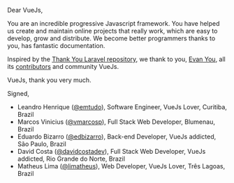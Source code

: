 Dear VueJs,

You are an incredible progressive Javascript framework. You have helped us create and maintain online projects that really work, which are easy to develop, grow and distribute. We become better programmers thanks to you, has fantastic documentation. 

Inspired by the [Thank You Laravel repository](https://github.com/thank-you-laravel/thank-you-laravel), we thank to you, [Evan You](https://github.com/yyx990803), all its [contributors](https://github.com/vuejs/vue/graphs/contributors) and community VueJs.

VueJs, thank you very much.

Signed,

* Leandro Henrique ([@emtudo](https://github.com/emtudo)), Software Engineer, VueJs Lover, Curitiba, Brazil
* Marcos Vinicius ([@vmarcosp](https://github.com/vmarcosp)), Full Stack Web Developer, Blumenau, Brazil
* Eduardo Bizarro ([@edbizarro](https://github.com/edbizarro)), Back-end Developer, VueJs addicted, São Paulo, Brazil
* David Costa ([@davidcostadev](https://github.com/davidcostadev)), Full Stack Web Developer, VueJs addicted, Rio Grande do Norte, Brazil
* Matheus Lima ([@limatheus](https://github.com/limatheus)), Web Developer, VueJs Lover, Três Lagoas, Brazil

